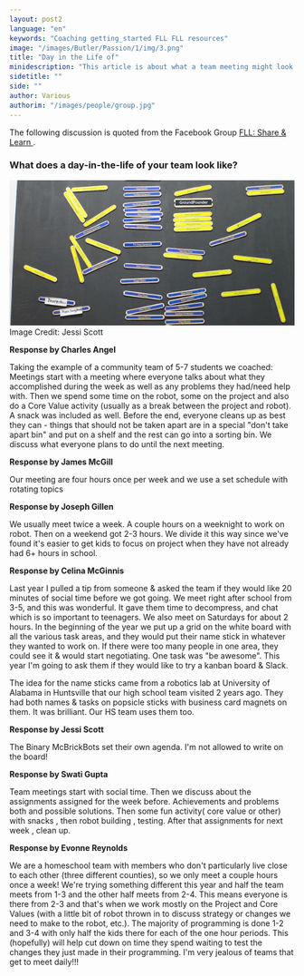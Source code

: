 ```yaml
---
layout: post2
language: "en"
keywords: "Coaching getting_started FLL FLL resources"
image: "/images/Butler/Passion/1/img/3.png"
title: "Day in the Life of"
minidescription: "This article is about what a team meeting might look like."
sidetitle: ""
side: ""
author: Various
authorim: "/images/people/group.jpg"
---
```


The following discussion is quoted from the Facebook Group <a href="https://www.facebook.com/groups/FLLShareandLearn/">FLL: Share & Learn </a>.

### What does a day-in-the-life of your team look like?

<img src="/images/coachcorner/NameSticks.jpg" style="max-width: 100%" />
Image Credit: Jessi Scott

**Response by Charles Angel**

Taking the example of a community team of 5-7 students we coached: Meetings start with a meeting where everyone talks about what they accomplished during the week as well as any problems they had/need help with. Then we spend some time on the robot, some on the project and also do a Core Value activity (usually as a break between the project and robot). A snack was included as well. Before the end, everyone cleans up as best they can - things that should not be taken apart are in a special "don't take apart bin" and put on a shelf and the rest can go into a sorting bin. We discuss what everyone plans to do until the next meeting.

**Response by James McGill**

Our meeting are four hours once per week and we use a set schedule with rotating topics

**Response by Joseph Gillen** 

We usually meet twice a week. A couple hours on a weeknight to work on robot. Then on a weekend got 2-3 hours. We divide it this way since we've found it's easier to get kids to focus on project when they have not already had 6+ hours in school.

**Response by Celina McGinnis** 

Last year I pulled a tip from someone & asked the team if they would like 20 minutes of social time before we got going. We meet right after school from 3-5, and this was wonderful. It gave them time to decompress, and chat which is so important to teenagers. We also meet on Saturdays for about 2 hours. In the beginning of the year we put up a grid on the white board with all the various task areas, and they would put their name stick in whatever they wanted to work on. If there were too many people in one area, they could see it & would start negotiating. One task was "be awesome". This year I'm going to ask them if they would like to try a kanban board & Slack.

The idea for the name sticks came from a robotics lab at University of Alabama in Huntsville that our high school team visited 2 years ago. They had both names & tasks on popsicle sticks with business card magnets on them. It was brilliant. Our HS team uses them too.

**Response by Jessi Scott** 

The Binary McBrickBots set their own agenda. I'm not allowed to write on the board!

**Response by Swati Gupta** 

Team meetings start with social time. Then we discuss about the assignments assigned for the week before. Achievements and problems both and possible solutions. Then some fun activity( core value or other) with snacks , then robot building , testing. After that assignments for next week , clean up.

**Response by Evonne Reynolds** 

We are a homeschool team with members who don't particularly live close to each other (three different counties), so we only meet a couple hours once a week! We're trying something different this year and half the team meets from 1-3 and the other half meets from 2-4. This means everyone is there from 2-3 and that's when we work mostly on the Project and Core Values (with a little bit of robot thrown in to discuss strategy or changes we need to make to the robot, etc.). The majority of programming is done 1-2 and 3-4 with only half the kids there for each of the one hour periods. This (hopefully) will help cut down on time they spend waiting to test the changes they just made in their programming. I'm very jealous of teams that get to meet daily!!!
